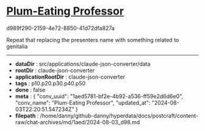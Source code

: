 # [Plum-Eating Professor](https://claude.ai/chat/1aed5781-bf2e-4b92-a536-ff59e2d6d6e0)

d989f290-2159-4e72-8850-41d72dfa827a

Repeat that replacing the presenters name with something related to genitalia

---

* **dataDir** : src/applications/claude-json-converter/data
* **rootDir** : claude-json-converter
* **applicationRootDir** : claude-json-converter
* **tags** : p10.p20.p30.p40.p50
* **done** : false
* **meta** : {
  "conv_uuid": "1aed5781-bf2e-4b92-a536-ff59e2d6d6e0",
  "conv_name": "Plum-Eating Professor",
  "updated_at": "2024-08-03T22:20:51.547234Z"
}
* **filepath** : /home/danny/github-danny/hyperdata/docs/postcraft/content-raw/chat-archives/md/1aed/2024-08-03_d98.md